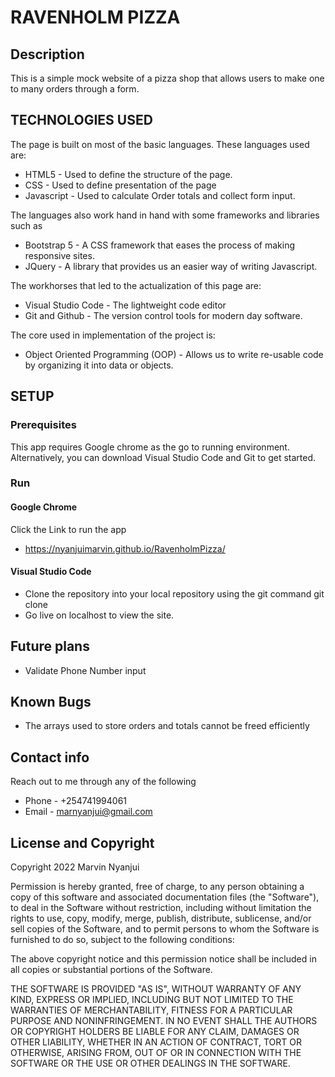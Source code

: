 # RAVENHOLM PIZZA

## Description
This is a simple mock website of a pizza shop that allows users to make one to many orders through a form.

## TECHNOLOGIES USED

The page is built on most of the basic languages.
These languages used are:

- HTML5 - Used to define the structure of the page.
- CSS - Used to define presentation of the page
- Javascript - Used to calculate Order totals and collect form input.

The languages also work hand in hand with some frameworks and libraries such as
- Bootstrap 5 - A CSS framework that eases the process of making responsive sites.
- JQuery - A library that provides us an easier way of writing Javascript.


The workhorses that led to the actualization of this page are:
- Visual Studio Code - The lightweight code editor
- Git and Github - The version control tools for modern day software.

The core used in implementation of the project is:
- Object Oriented Programming (OOP) - Allows us to write re-usable code by organizing it into data or objects.


## SETUP

### Prerequisites

This app requires Google chrome as the go to running environment.
Alternatively, you can download Visual Studio Code and Git to get started.

### Run

#### Google Chrome
Click the Link to run the app
- https://nyanjuimarvin.github.io/RavenholmPizza/

#### Visual Studio Code
- Clone the repository into your local repository using the git command git clone
- Go live on localhost to view the site.

## Future plans
- Validate Phone Number input

## Known Bugs
- The arrays used to store orders and totals cannot be freed efficiently

## Contact info
Reach out to me through any of the following
- Phone - +254741994061
- Email - marnyanjui@gmail.com

## License and Copyright
Copyright 2022 Marvin Nyanjui

Permission is hereby granted, free of charge, to any person obtaining a copy of this software and associated documentation files (the "Software"), to deal in the Software without restriction, including without limitation the rights to use, copy, modify, merge, publish, distribute, sublicense, and/or sell copies of the Software, and to permit persons to whom the Software is furnished to do so, subject to the following conditions:

The above copyright notice and this permission notice shall be included in all copies or substantial portions of the Software.

THE SOFTWARE IS PROVIDED "AS IS", WITHOUT WARRANTY OF ANY KIND, EXPRESS OR IMPLIED, INCLUDING BUT NOT LIMITED TO THE WARRANTIES OF MERCHANTABILITY, FITNESS FOR A PARTICULAR PURPOSE AND NONINFRINGEMENT. IN NO EVENT SHALL THE AUTHORS OR COPYRIGHT HOLDERS BE LIABLE FOR ANY CLAIM, DAMAGES OR OTHER LIABILITY, WHETHER IN AN ACTION OF CONTRACT, TORT OR OTHERWISE, ARISING FROM, OUT OF OR IN CONNECTION WITH THE SOFTWARE OR THE USE OR OTHER DEALINGS IN THE SOFTWARE.